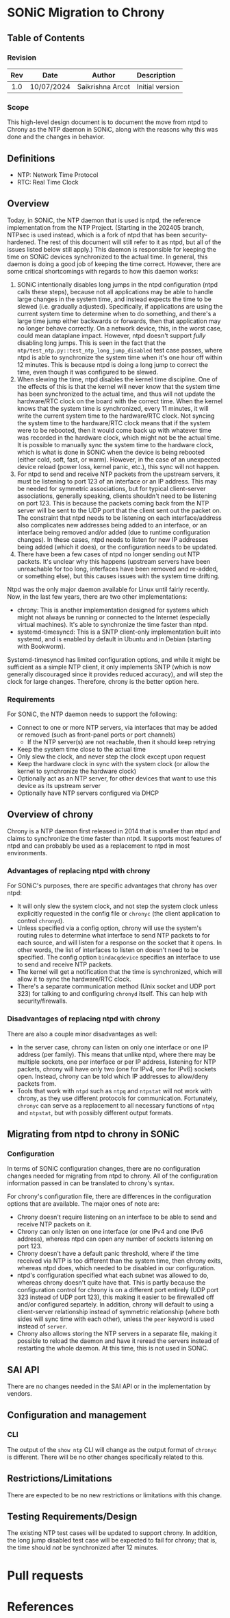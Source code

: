 # SONiC Migration to Chrony

## Table of Contents

### Revision

| Rev | Date       | Author            | Description     |
|:---:|:----------:|:-----------------:|:----------------|
| 1.0 | 10/07/2024 | Saikrishna Arcot  | Initial version |

### Scope

This high-level design document is to document the move from ntpd to Chrony as
the NTP daemon in SONiC, along with the reasons why this was done and the
changes in behavior.

## Definitions

* NTP: Network Time Protocol
* RTC: Real Time Clock

## Overview

Today, in SONiC, the NTP daemon that is used is ntpd, the reference
implementation from the NTP Project. (Starting in the 202405 branch, NTPsec is
used instead, which is a fork of ntpd that has been security-hardened. The rest
of this document will still refer to it as ntpd, but all of the issues listed
below still apply.) This daemon is responsible for keeping the time on SONiC
devices synchronized to the actual time. In general, this daemon is doing a
good job of keeping the time correct. However, there are some critical
shortcomings with regards to how this daemon works:

1. SONiC intentionally disables long jumps in the ntpd configuration (ntpd
   calls these steps), because not all applications may be able to handle large
   changes in the system time, and instead expects the time to be slewed (i.e.
   gradually adjusted).  Specifically, if applications are using the current
   system time to determine when to do something, and there's a large time jump
   either backwards or forwards, then that application may no longer behave
   correctly. On a network device, this, in the worst case, could mean
   dataplane impact. However, ntpd doesn't support _fully_ disabling long
   jumps. This is seen in the fact that the
   `ntp/test_ntp.py::test_ntp_long_jump_disabled` test case passes, where ntpd
   is able to synchronize the system time when it's one hour off within 12
   minutes. This is because ntpd is doing a long jump to correct the time, even
   though it was configured to be slewed.
2. When slewing the time, ntpd disables the kernel time discipline. One of the
   effects of this is that the kernel will never know that the system time has
   been synchronized to the actual time, and thus will not update the
   hardware/RTC clock on the board with the correct time. When the kernel knows
   that the system time is synchronized, every 11 minutes, it will write the
   current system time to the hardware/RTC clock. Not syncing the system time
   to the hardware/RTC clock means that if the system were to be rebooted, then
   it would come back up with whatever time was recorded in the hardware clock,
   which might not be the actual time.  It is possible to manually sync the
   system time to the hardware clock, which is what is done in SONiC when the
   device is being rebooted (either cold, soft, fast, or warm). However, in the
   case of an unexpected device reload (power loss, kernel panic, etc.), this
   sync will not happen.
3. For ntpd to send and receive NTP packets from the upstream servers, it must
   be listening to port 123 of an interface or an IP address. This may be
   needed for symmetric associations, but for typical client-server
   associations, generally speaking, clients shouldn't need to be listening on
   port 123. This is because the packets coming back from the NTP server will
   be sent to the UDP port that the client sent out the packet on. The
   constraint that ntpd needs to be listening on each interface/address also
   complicates new addresses being added to an interface, or an interface being
   removed and/or added (due to runtime configuration changes). In these cases,
   ntpd needs to listen for new IP addresses being added (which it does), or
   the configuration needs to be updated.
4. There have been a few cases of ntpd no longer sending out NTP packets. It's
   unclear why this happens (upstream servers have been unreachable for too
   long, interfaces have been removed and re-added, or something else), but
   this causes issues with the system time drifting.

Ntpd was the only major daemon available for Linux until fairly recently. Now,
in the last few years, there are two other implementations:

* chrony: This is another implementation designed for systems which might not
  always be running or connected to the Internet (especially virtual machines).
  It's able to synchronize the time faster than ntpd.
* systemd-timesyncd: This is a SNTP client-only implementation built into
  systemd, and is enabled by default in Ubuntu and in Debian (starting with
  Bookworm).

Systemd-timesyncd has limited configuration options, and while it might be
sufficient as a simple NTP client, it only implements SNTP (which is now
generally discouraged since it provides reduced accuracy), and will step the
clock for large changes. Therefore, chrony is the better option here.

### Requirements

For SONiC, the NTP daemon needs to support the following:

* Connect to one or more NTP servers, via interfaces that may be added or
  removed (such as front-panel ports or port channels)
  * If the NTP server(s) are not reachable, then it should keep retrying
* Keep the system time close to the actual time
* Only slew the clock, and never step the clock except upon request
* Keep the hardware clock in sync with the system clock (or allow the kernel to
  synchronize the hardware clock)
* Optionally act as an NTP server, for other devices that want to use this
  device as its upstream server
* Optionally have NTP servers configured via DHCP

## Overview of chrony

Chrony is a NTP daemon first released in 2014 that is smaller than ntpd and
claims to synchronize the time faster than ntpd. It supports most features of
ntpd and can probably be used as a replacement to ntpd in most environments.

### Advantages of replacing ntpd with chrony

For SONiC's purposes, there are specific advantages that chrony has over ntpd:

* It will only slew the system clock, and not step the system clock unless
  explicitly requested in the config file or `chronyc` (the client application
  to control `chronyd`).
* Unless specified via a config option, chrony will use the system's routing
  rules to determine what interface to send NTP packets to for each source, and
  will listen for a response on the socket that it opens. In other words, the
  list of interfaces to listen on doesn't need to be specified. The config
  option `bindacqdevice` specifies an interface to use to send and receive NTP
  packets.
* The kernel will get a notification that the time is synchronized, which will
  allow it to sync the hardware/RTC clock.
* There's a separate communication method (Unix socket and UDP port 323) for
  talking to and configuring `chronyd` itself. This can help with
  security/firewalls.

### Disadvantages of replacing ntpd with chrony

There are also a couple minor disadvantages as well:

* In the server case, chrony can listen on only one interface or one IP address
  (per family). This means that unlike ntpd, where there may be multiple
  sockets, one per interface or per IP address, listening for NTP packets,
  chrony will have only two (one for IPv4, one for IPv6) sockets open. Instead,
  chrony can be told which IP addresses to allow/deny packets from.
* Tools that work with `ntpd` such as `ntpq` and `ntpstat` will not work with
  chrony, as they use different protocols for communication. Fortunately,
  `chronyc` can serve as a replacement to all necessary functions of `ntpq` and
  `ntpstat`, but with possibly different output formats.

## Migrating from ntpd to chrony in SONiC

### Configuration

In terms of SONiC configuration changes, there are no configuration changes
needed for migrating from ntpd to chrony. All of the configuration information
passed in can be translated to chrony's syntax.

For chrony's configuration file, there are differences in the configuration
options that are available. The major ones of note are:
* Chrony doesn't require listening on an interface to be able to send and
  receive NTP packets on it.
* Chrony can only listen on one interface (or one IPv4 and one IPv6 address),
  whereas ntpd can open any number of sockets listening on port 123.
* Chrony doesn't have a default panic threshold, where if the time received via
  NTP is too different than the system time, then chrony exits, whereas ntpd
  does, which needed to be disabled in our configuration.
* ntpd's configuration specified what each subnet was allowed to do, whereas
  chrony doesn't quite have that. This is partly because the configuration
  control for chrony is on a different port entirely (UDP port 323 instead of
  UDP port 123), this making it easier to be firewalled off and/or configured
  separtely. In addition, chrony will default to using a client-server
  relationship instead of symmetric relationship (where both sides will sync
  time with each other), unless the `peer` keyword is used instead of `server`.
* Chrony also allows storing the NTP servers in a separate file, making it
  possible to reload the daemon and have it reread the servers instead of
  restarting the whole daemon. At this time, this is not used in SONiC.

## SAI API

There are no changes needed in the SAI API or in the implementation by vendors.

## Configuration and management

### CLI

The output of the `show ntp` CLI will change as the output format of `chronyc`
is different. There will be no other changes specifically related to this.

## Restrictions/Limitations

There are expected to be no new restrictions or limitations with this change.

## Testing Requirements/Design

The existing NTP test cases will be updated to support chrony. In addition, the
long jump disabled test case will be expected to fail for chrony; that is, the
time should *not* be synchronized after 12 minutes.

# Pull requests


# References

